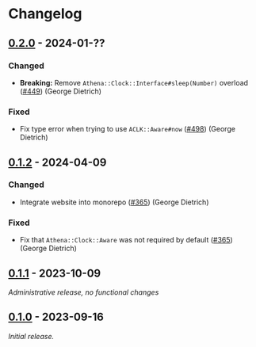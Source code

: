 # Changelog

## [0.2.0] - 2024-01-??

### Changed

- **Breaking:** Remove `Athena::Clock::Interface#sleep(Number)` overload ([#449](https://github.com/athena-framework/athena/pull/449)) (George Dietrich)

### Fixed

- Fix type error when trying to use `ACLK::Aware#now` ([#498](https://github.com/athena-framework/athena/pull/498)) (George Dietrich)

## [0.1.2] - 2024-04-09

### Changed

- Integrate website into monorepo ([#365](https://github.com/athena-framework/athena/pull/365)) (George Dietrich)

### Fixed

- Fix that `Athena::Clock::Aware` was not required by default ([#365](https://github.com/athena-framework/athena/pull/365)) (George Dietrich)

## [0.1.1] - 2023-10-09

_Administrative release, no functional changes_

## [0.1.0] - 2023-09-16

_Initial release._

[0.2.0]: https://github.com/athena-framework/clock/releases/tag/v0.2.0
[0.1.2]: https://github.com/athena-framework/clock/releases/tag/v0.1.2
[0.1.1]: https://github.com/athena-framework/clock/releases/tag/v0.1.1
[0.1.0]: https://github.com/athena-framework/clock/releases/tag/v0.1.0
